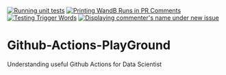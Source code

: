 [![Running unit tests](https://github.com/V-Sher/Github-Actions-PlayGround/actions/workflows/unit_test.yml/badge.svg)](https://github.com/V-Sher/Github-Actions-PlayGround/actions/workflows/unit_test.yml)
[![Printing WandB Runs in PR Comments](https://github.com/V-Sher/Github-Actions-PlayGround/actions/workflows/wandb_runs.yml/badge.svg)](https://github.com/V-Sher/Github-Actions-PlayGround/actions/workflows/wandb_runs.yml)
[![Testing Trigger Words](https://github.com/V-Sher/Github-Actions-PlayGround/actions/workflows/trigger_word.yml/badge.svg)](https://github.com/V-Sher/Github-Actions-PlayGround/actions/workflows/trigger_word.yml)
[![Displaying commenter's name under new issue](https://github.com/V-Sher/Github-Actions-PlayGround/actions/workflows/issue_comment.yml/badge.svg)](https://github.com/V-Sher/Github-Actions-PlayGround/actions/workflows/issue_comment.yml)

# Github-Actions-PlayGround
Understanding useful Github Actions for Data Scientist

